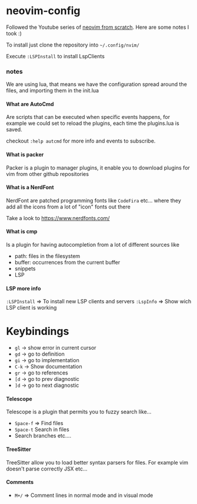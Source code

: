 # neovim-config

Followed the Youtube series of [neovim from scratch](https://www.youtube.com/playlist?list=PLhoH5vyxr6Qq41NFL4GvhFp-WLd5xzIz). Here are some notes I took :)

To install just clone the repository into `~/.config/nvim/`

Execute `:LSPInstall` to install LspClients

### notes

We are using lua, that means we have the configuration spread around the files, and importing them
in the init.lua


#### What are AutoCmd

Are scripts that can be executed when specific events happens, for example we could 
set to reload the plugins, each time the plugins.lua is saved.

checkout `:help autcmd` for more info and events to subscribe.

#### What is packer

Packer is a plugin to manager plugins, it enable you to download plugins for vim from other github repositories

#### What is a NerdFont

NerdFont are patched programming fonts like `CodeFira` etc... where they add all the icons from a lot of "icon" fonts out there

Take a look to https://www.nerdfonts.com/

#### What is cmp

Is a plugin for having autocompletion from a lot of different sources like
- path: files in the filesystem
- buffer: occurrences from the current buffer
- snippets
- LSP 

#### LSP more info

`:LSPInstall` => To install new LSP clients and servers
`:LspInfo` => Show wich LSP client is working

Keybindings
===========

- `gl` -> show error in current cursor
- `gd` -> go to definition
- `gi` -> go to implementation
- `C-k` -> Show documentation
- `gr` -> go to references
- `[d` -> go to prev diagnostic
- `]d` -> go to next diagnostic

#### Telescope

Telescope is a plugin that permits you to fuzzy search like...

- `Space-f` => Find files
- `Space-t` Search in files
- Search branches etc....


#### TreeSitter

TreeSitter allow you to load better syntax parsers for files. For example vim doesn't parse correctly JSX etc...


#### Comments

- `M+/` => Comment lines in normal mode and in visual mode
